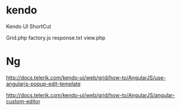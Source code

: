 # kendo
Kendo UI ShortCut


Grid.php
factory.js
response.txt
view.php


# Ng
http://docs.telerik.com/kendo-ui/web/grid/how-to/AngularJS/use-angularjs-popup-edit-template

http://docs.telerik.com/kendo-ui/web/grid/how-to/AngularJS/angular-custom-editor
